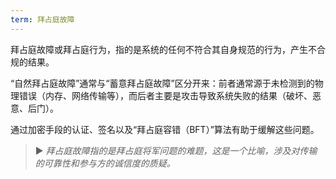 ```yaml
---
term: 拜占庭故障
---
```


拜占庭故障或拜占庭行为，指的是系统的任何不符合其自身规范的行为，产生不合规的结果。

“自然拜占庭故障”通常与“蓄意拜占庭故障”区分开来：前者通常源于未检测到的物理错误（内存、网络传输等），而后者主要是攻击导致系统失败的结果（破坏、恶意、后门）。

通过加密手段的认证、签名以及“拜占庭容错（BFT）”算法有助于缓解这些问题。

> ► *拜占庭故障指的是拜占庭将军问题的难题，这是一个比喻，涉及对传输的可靠性和参与方的诚信度的质疑。*